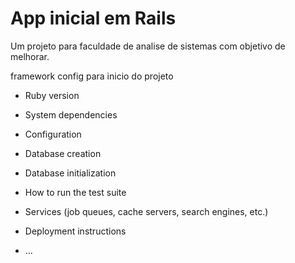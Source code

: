 # App inicial em Rails  

Um projeto para faculdade de analise de sistemas com objetivo de melhorar.

framework config para inicio do projeto

* Ruby version

* System dependencies

* Configuration

* Database creation

* Database initialization

* How to run the test suite

* Services (job queues, cache servers, search engines, etc.)

* Deployment instructions

* ...

